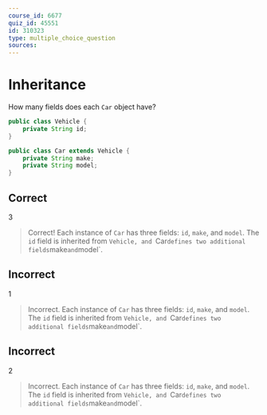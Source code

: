 ```yaml
---
course_id: 6677
quiz_id: 45551
id: 310323
type: multiple_choice_question
sources:
---
```


# Inheritance

How many fields does each `Car` object have?

```java
public class Vehicle {
    private String id;
}

public class Car extends Vehicle {
    private String make;
    private String model;
}
```

## Correct

3

> Correct! Each instance of `Car` has three fields: `id`, `make`, and `model`.
> The `id` field is inherited from `Vehicle, and `Car`
> defines two additional fields `make` and `model`.

## Incorrect

1

> Incorrect. Each instance of `Car` has three fields: `id`, `make`, and `model`.
> The `id` field is inherited from `Vehicle, and `Car`
> defines two additional fields `make` and `model`.


## Incorrect

2

> Incorrect. Each instance of `Car` has three fields: `id`, `make`, and `model`.
> The `id` field is inherited from `Vehicle, and `Car`
> defines two additional fields `make` and `model`.


